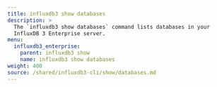 ```yaml
---
title: influxdb3 show databases
description: >
  The `influxdb3 show databases` command lists databases in your
  InfluxDB 3 Enterprise server.
menu:
  influxdb3_enterprise:
    parent: influxdb3 show
    name: influxdb3 show databases
weight: 400
source: /shared/influxdb3-cli/show/databases.md
---
```


<!--
The content of this file is at content/shared/influxdb3-cli/show/databases.md
-->
